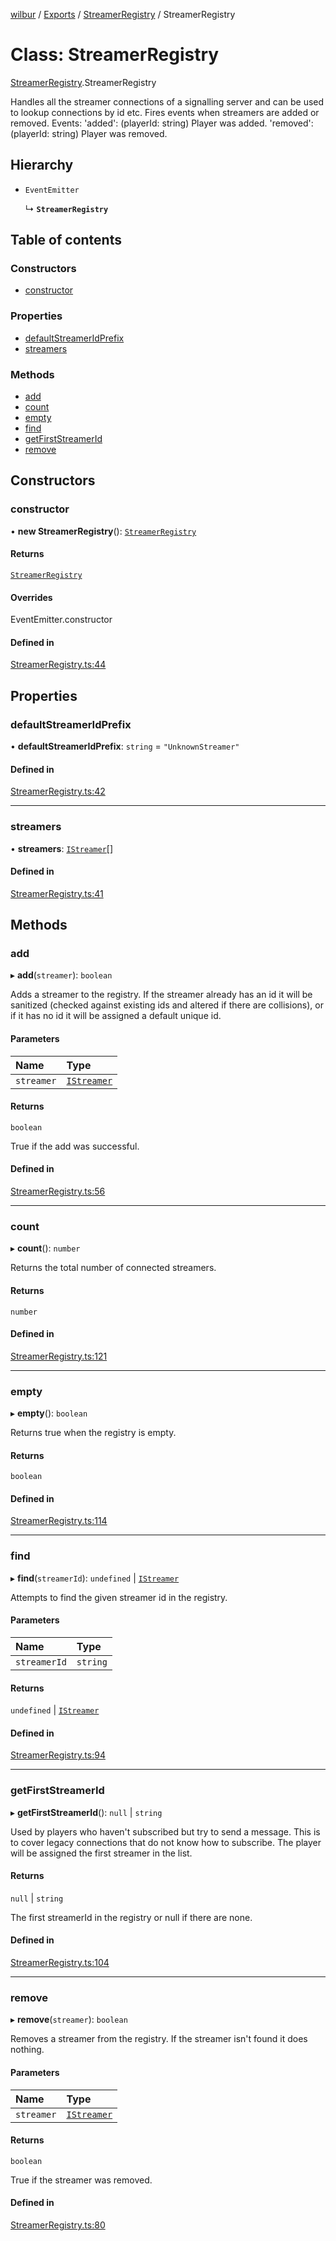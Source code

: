 [wilbur](../README.md) / [Exports](../modules.md) / [StreamerRegistry](../modules/StreamerRegistry.md) / StreamerRegistry

# Class: StreamerRegistry

[StreamerRegistry](../modules/StreamerRegistry.md).StreamerRegistry

Handles all the streamer connections of a signalling server and
can be used to lookup connections by id etc.
Fires events when streamers are added or removed.
Events:
  'added': (playerId: string) Player was added.
  'removed': (playerId: string) Player was removed.

## Hierarchy

- `EventEmitter`

  ↳ **`StreamerRegistry`**

## Table of contents

### Constructors

- [constructor](StreamerRegistry.StreamerRegistry.md#constructor)

### Properties

- [defaultStreamerIdPrefix](StreamerRegistry.StreamerRegistry.md#defaultstreameridprefix)
- [streamers](StreamerRegistry.StreamerRegistry.md#streamers)

### Methods

- [add](StreamerRegistry.StreamerRegistry.md#add)
- [count](StreamerRegistry.StreamerRegistry.md#count)
- [empty](StreamerRegistry.StreamerRegistry.md#empty)
- [find](StreamerRegistry.StreamerRegistry.md#find)
- [getFirstStreamerId](StreamerRegistry.StreamerRegistry.md#getfirststreamerid)
- [remove](StreamerRegistry.StreamerRegistry.md#remove)

## Constructors

### constructor

• **new StreamerRegistry**(): [`StreamerRegistry`](StreamerRegistry.StreamerRegistry.md)

#### Returns

[`StreamerRegistry`](StreamerRegistry.StreamerRegistry.md)

#### Overrides

EventEmitter.constructor

#### Defined in

[StreamerRegistry.ts:44](https://github.com/mcottontensor/PixelStreamingInfrastructure/blob/9e99810/new_cirrus/src/StreamerRegistry.ts#L44)

## Properties

### defaultStreamerIdPrefix

• **defaultStreamerIdPrefix**: `string` = `"UnknownStreamer"`

#### Defined in

[StreamerRegistry.ts:42](https://github.com/mcottontensor/PixelStreamingInfrastructure/blob/9e99810/new_cirrus/src/StreamerRegistry.ts#L42)

___

### streamers

• **streamers**: [`IStreamer`](../interfaces/StreamerRegistry.IStreamer.md)[]

#### Defined in

[StreamerRegistry.ts:41](https://github.com/mcottontensor/PixelStreamingInfrastructure/blob/9e99810/new_cirrus/src/StreamerRegistry.ts#L41)

## Methods

### add

▸ **add**(`streamer`): `boolean`

Adds a streamer to the registry. If the streamer already has an id
it will be sanitized (checked against existing ids and altered if
there are collisions), or if it has no id it will be assigned a
default unique id.

#### Parameters

| Name | Type |
| :------ | :------ |
| `streamer` | [`IStreamer`](../interfaces/StreamerRegistry.IStreamer.md) |

#### Returns

`boolean`

True if the add was successful.

#### Defined in

[StreamerRegistry.ts:56](https://github.com/mcottontensor/PixelStreamingInfrastructure/blob/9e99810/new_cirrus/src/StreamerRegistry.ts#L56)

___

### count

▸ **count**(): `number`

Returns the total number of connected streamers.

#### Returns

`number`

#### Defined in

[StreamerRegistry.ts:121](https://github.com/mcottontensor/PixelStreamingInfrastructure/blob/9e99810/new_cirrus/src/StreamerRegistry.ts#L121)

___

### empty

▸ **empty**(): `boolean`

Returns true when the registry is empty.

#### Returns

`boolean`

#### Defined in

[StreamerRegistry.ts:114](https://github.com/mcottontensor/PixelStreamingInfrastructure/blob/9e99810/new_cirrus/src/StreamerRegistry.ts#L114)

___

### find

▸ **find**(`streamerId`): `undefined` \| [`IStreamer`](../interfaces/StreamerRegistry.IStreamer.md)

Attempts to find the given streamer id in the registry.

#### Parameters

| Name | Type |
| :------ | :------ |
| `streamerId` | `string` |

#### Returns

`undefined` \| [`IStreamer`](../interfaces/StreamerRegistry.IStreamer.md)

#### Defined in

[StreamerRegistry.ts:94](https://github.com/mcottontensor/PixelStreamingInfrastructure/blob/9e99810/new_cirrus/src/StreamerRegistry.ts#L94)

___

### getFirstStreamerId

▸ **getFirstStreamerId**(): ``null`` \| `string`

Used by players who haven't subscribed but try to send a message.
This is to cover legacy connections that do not know how to subscribe.
The player will be assigned the first streamer in the list.

#### Returns

``null`` \| `string`

The first streamerId in the registry or null if there are none.

#### Defined in

[StreamerRegistry.ts:104](https://github.com/mcottontensor/PixelStreamingInfrastructure/blob/9e99810/new_cirrus/src/StreamerRegistry.ts#L104)

___

### remove

▸ **remove**(`streamer`): `boolean`

Removes a streamer from the registry. If the streamer isn't found
it does nothing.

#### Parameters

| Name | Type |
| :------ | :------ |
| `streamer` | [`IStreamer`](../interfaces/StreamerRegistry.IStreamer.md) |

#### Returns

`boolean`

True if the streamer was removed.

#### Defined in

[StreamerRegistry.ts:80](https://github.com/mcottontensor/PixelStreamingInfrastructure/blob/9e99810/new_cirrus/src/StreamerRegistry.ts#L80)
